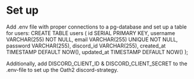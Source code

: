 # Set up

Add .env file with proper connections to a pg-database and set up a table for users:
CREATE TABLE users (
id SERIAL PRIMARY KEY,
username VARCHAR(255) NOT NULL,
email VARCHAR(255) UNIQUE NOT NULL,
password VARCHAR(255),
discord_id VARCHAR(255),
created_at TIMESTAMP DEFAULT NOW(),
updated_at TIMESTAMP DEFAULT NOW()
);

Additionally, add DISCORD_CLIENT_ID & DISCORD_CLIENT_SECRET to the .env-file to set up the Oath2 discord-strategy.
